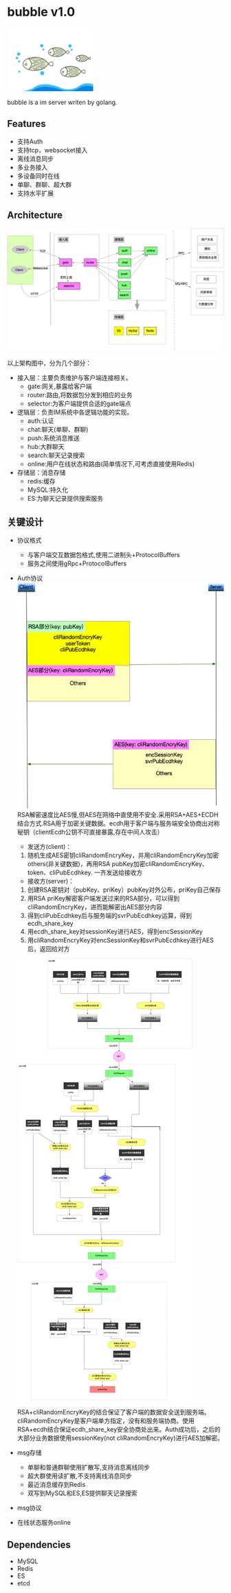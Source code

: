 # bubble v1.0
![logo](./docs/bubble-logo.png)

bubble is a im server writen by golang.

## Features
 * 支持Auth
 * 支持tcp，websocket接入
 * 离线消息同步
 * 多业务接入
 * 多设备同时在线
 * 单聊、群聊、超大群
 * 支持水平扩展


## Architecture
![arch](./docs/bubble-arch.gif)

以上架构图中，分为几个部分：
* 接入层：主要负责维护与客户端连接相关。
    - gate:网关,暴露给客户端
    - router:路由,将数据包分发到相应的业务
    - selector:为客户端提供合适的gate端点
* 逻辑层：负责IM系统中各逻辑功能的实现。
    - auth:认证
    - chat:聊天(单聊、群聊)
    - push:系统消息推送
    - hub:大群聊天
    - search:聊天记录搜索
    - online:用户在线状态和路由(简单情况下,可考虑直接使用Redis)
* 存储层：消息存储
    - redis:缓存
    - MySQL:持久化
    - ES:为聊天记录提供搜索服务

## 关键设计
 * 协议格式
    - 与客户端交互数据包格式,使用二进制头+ProtocolBuffers
    - 服务之间使用gRpc+ProtocolBuffers
 
 * Auth协议
    ![auth](./docs/auth.gif)
    RSA解密速度比AES慢,但AES在网络中直使用不安全.采用RSA+AES+ECDH结合方式.RSA用于加密关键数据。ecdh用于客户端与服务端安全协商出对称秘钥（clientEcdh公钥不可直接暴露,存在中间人攻击）
    * 发送方(client)：
    1. 随机生成AES密钥cliRandomEncryKey，并用cliRandomEncryKey加密others(非关键数据)，再用RSA pubKey加密cliRandomEncryKey、token、cliPubEcdhkey. 一齐发送给接收方
   
    * 接收方(server)：
    1. 创建RSA密钥对（pubKey、priKey）pubKey对外公布，priKey自己保存
    2. 用RSA priKey解密客户端发送过来的RSA部分，可以得到cliRandomEncryKey，进而能解密出AES部分内容
    3. 得到cliPubEcdhkey后与服务端的svrPubEcdhkey运算，得到ecdh_share_key
    4. 用ecdh_share_key对sessionKey进行AES，得到encSessionKey
    5. 用cliRandomEncryKey对encSessionKey和svrPubEcdhkey进行AES后，返回给对方
   
    ![auth-flow](./docs/auth-flow.gif)
    
    RSA+cliRandomEncryKey的结合保证了客户端的数据安全送到服务端。cliRandomEncryKey是客户端单方指定，没有和服务端协商。使用RSA+ecdh结合保证ecdh_share_key安全协商处出来。Auth成功后，之后的大部分业务数据使用sessionKey(not cliRandomEncryKey)进行AES加解密。
    


    
 
 * msg存储
    - 单聊和普通群聊使用扩散写,支持消息离线同步
    - 超大群使用读扩散,不支持离线消息同步
    - 最近消息缓存到Redis
    - 双写到MySQL和ES,ES提供聊天记录搜索
 
 * msg协议
 
 * 在线状态服务online

## Dependencies
 * MySQL
 * Redis
 * ES
 * etcd